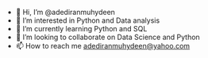 - 👋 Hi, I’m @adediranmuhydeen
- 👀 I’m interested in Python and Data analysis
- 🌱 I’m currently learning Python and SQL
- 💞️ I’m looking to collaborate on Data Science and Python
- 📫 How to reach me adediranmuhydeen@yahoo.com

<!---
adediranmuhydeen/adediranmuhydeen is a ✨ special ✨ repository because its `README.md` (this file) appears on your GitHub profile.
You can click the Preview link to take a look at your changes.
--->
